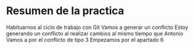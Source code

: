 # Resumen de la practica
Habituarnos al ciclo de trabajo con Git
Vamos a generar un conflicto
Estoy generando un conflicto al realizar cambios al mismo tiempo que Antonio
Vamos a por el conflicto de tipo 3
Empezamos por el apartado 6

